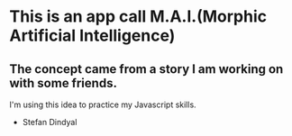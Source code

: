 # This is an app call M.A.I.(Morphic Artificial Intelligence)
## The concept came from a story I am working on with some friends.

I'm using this idea to practice my Javascript skills.

- Stefan Dindyal